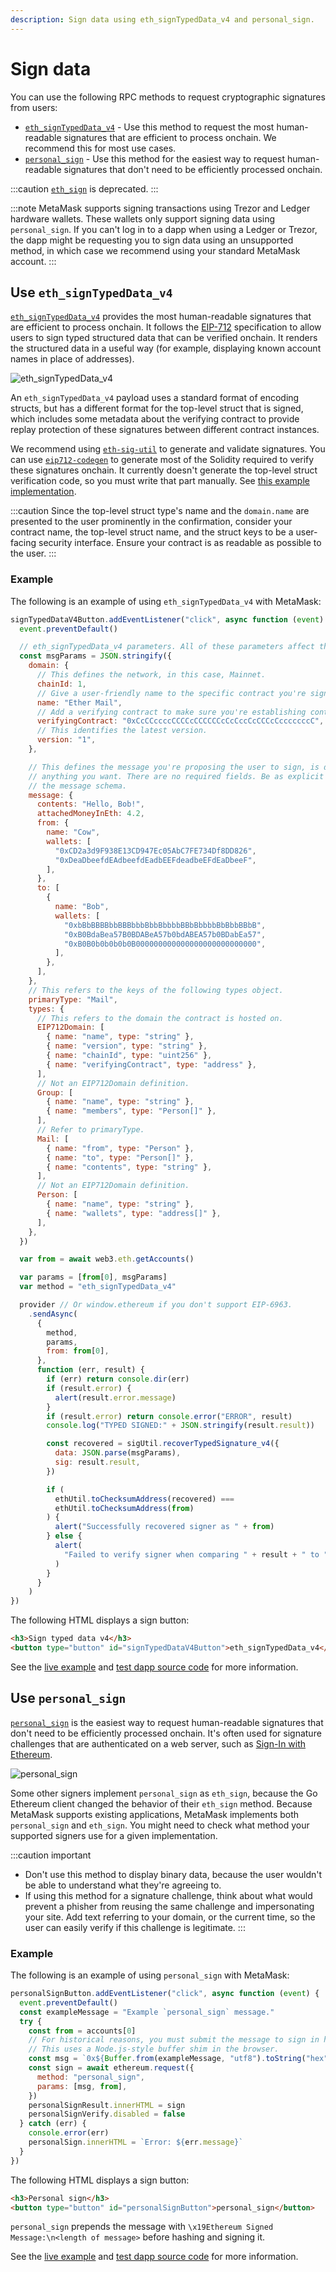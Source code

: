 ```yaml
---
description: Sign data using eth_signTypedData_v4 and personal_sign.
---
```


# Sign data

You can use the following RPC methods to request cryptographic signatures from users:

- [`eth_signTypedData_v4`](#use-eth_signtypeddata_v4) - Use this method to request the most human-readable
  signatures that are efficient to process onchain.
  We recommend this for most use cases.
- [`personal_sign`](#use-personal_sign) - Use this method for the easiest way to request human-readable
  signatures that don't need to be efficiently processed onchain.

:::caution
[`eth_sign`](../../../concepts/signing-methods.md#eth_sign) is deprecated.
:::

:::note
MetaMask supports signing transactions using Trezor and Ledger hardware wallets.
These wallets only support signing data using `personal_sign`.
If you can't log in to a dapp when using a Ledger or Trezor, the dapp might be requesting you to
sign data using an unsupported method, in which case we recommend using your standard MetaMask account.
:::

## Use `eth_signTypedData_v4`

[`eth_signTypedData_v4`](/wallet/reference/json-rpc-methods/eth_signTypedData_v4)
provides the most human-readable signatures that are efficient to process onchain.
It follows the [EIP-712](https://eips.ethereum.org/EIPS/eip-712) specification to allow users to sign
typed structured data that can be verified onchain.
It renders the structured data in a useful way (for example, displaying known
account names in place of addresses).

<p align="center">

![eth_signTypedData_v4](../../../assets/signTypedData.png)

</p>

An `eth_signTypedData_v4` payload uses a standard format of encoding structs, but has a different
format for the top-level struct that is signed, which includes some metadata about the verifying
contract to provide replay protection of these signatures between different contract instances.

We recommend using [`eth-sig-util`](https://github.com/MetaMask/eth-sig-util) to generate and
validate signatures.
You can use [`eip712-codegen`](https://github.com/danfinlay/eip712-codegen#readme) to generate most
of the Solidity required to verify these signatures onchain.
It currently doesn't generate the top-level struct verification code, so you must write that part manually.
See
[this example implementation](https://github.com/delegatable/delegatable-sol/blob/fb34bb259890417285f7185bc6500fb0ab8bf86f/contracts/Delegatable.sol#L80).

:::caution
Since the top-level struct type's name and the `domain.name` are presented to the user prominently
in the confirmation, consider your contract name, the top-level struct name, and the struct keys to
be a user-facing security interface.
Ensure your contract is as readable as possible to the user.
:::

### Example

The following is an example of using `eth_signTypedData_v4` with MetaMask:

```javascript title="index.js"
signTypedDataV4Button.addEventListener("click", async function (event) {
  event.preventDefault()

  // eth_signTypedData_v4 parameters. All of these parameters affect the resulting signature.
  const msgParams = JSON.stringify({
    domain: {
      // This defines the network, in this case, Mainnet.
      chainId: 1,
      // Give a user-friendly name to the specific contract you're signing for.
      name: "Ether Mail",
      // Add a verifying contract to make sure you're establishing contracts with the proper entity.
      verifyingContract: "0xCcCCccccCCCCcCCCCCCcCcCccCcCCCcCcccccccC",
      // This identifies the latest version.
      version: "1",
    },

    // This defines the message you're proposing the user to sign, is dapp-specific, and contains
    // anything you want. There are no required fields. Be as explicit as possible when building out
    // the message schema.
    message: {
      contents: "Hello, Bob!",
      attachedMoneyInEth: 4.2,
      from: {
        name: "Cow",
        wallets: [
          "0xCD2a3d9F938E13CD947Ec05AbC7FE734Df8DD826",
          "0xDeaDbeefdEAdbeefdEadbEEFdeadbeEFdEaDbeeF",
        ],
      },
      to: [
        {
          name: "Bob",
          wallets: [
            "0xbBbBBBBbbBBBbbbBbbBbbbbBBbBbbbbBbBbbBBbB",
            "0xB0BdaBea57B0BDABeA57b0bdABEA57b0BDabEa57",
            "0xB0B0b0b0b0b0B000000000000000000000000000",
          ],
        },
      ],
    },
    // This refers to the keys of the following types object.
    primaryType: "Mail",
    types: {
      // This refers to the domain the contract is hosted on.
      EIP712Domain: [
        { name: "name", type: "string" },
        { name: "version", type: "string" },
        { name: "chainId", type: "uint256" },
        { name: "verifyingContract", type: "address" },
      ],
      // Not an EIP712Domain definition.
      Group: [
        { name: "name", type: "string" },
        { name: "members", type: "Person[]" },
      ],
      // Refer to primaryType.
      Mail: [
        { name: "from", type: "Person" },
        { name: "to", type: "Person[]" },
        { name: "contents", type: "string" },
      ],
      // Not an EIP712Domain definition.
      Person: [
        { name: "name", type: "string" },
        { name: "wallets", type: "address[]" },
      ],
    },
  })

  var from = await web3.eth.getAccounts()

  var params = [from[0], msgParams]
  var method = "eth_signTypedData_v4"

  provider // Or window.ethereum if you don't support EIP-6963.
    .sendAsync(
      {
        method,
        params,
        from: from[0],
      },
      function (err, result) {
        if (err) return console.dir(err)
        if (result.error) {
          alert(result.error.message)
        }
        if (result.error) return console.error("ERROR", result)
        console.log("TYPED SIGNED:" + JSON.stringify(result.result))

        const recovered = sigUtil.recoverTypedSignature_v4({
          data: JSON.parse(msgParams),
          sig: result.result,
        })

        if (
          ethUtil.toChecksumAddress(recovered) ===
          ethUtil.toChecksumAddress(from)
        ) {
          alert("Successfully recovered signer as " + from)
        } else {
          alert(
            "Failed to verify signer when comparing " + result + " to " + from
          )
        }
      }
    )
})
```

The following HTML displays a sign button:

```html title="index.html"
<h3>Sign typed data v4</h3>
<button type="button" id="signTypedDataV4Button">eth_signTypedData_v4</button>
```

See the [live example](https://metamask.github.io/test-dapp/#signTypedDataV4) and
[test dapp source code](https://github.com/MetaMask/test-dapp) for more information.

## Use `personal_sign`

[`personal_sign`](/wallet/reference/json-rpc-methods/personal_sign) is the
easiest way to request human-readable signatures that don't need to be efficiently processed onchain.
It's often used for signature challenges that are authenticated on a web server, such as
[Sign-In with Ethereum](siwe.md).

<p align="center">

![personal_sign](../../../assets/personal_sign.png)

</p>

Some other signers implement `personal_sign` as `eth_sign`, because the Go Ethereum client changed
the behavior of their `eth_sign` method.
Because MetaMask supports existing applications, MetaMask implements both `personal_sign` and `eth_sign`.
You might need to check what method your supported signers use for a given implementation.

:::caution important

- Don't use this method to display binary data, because the user wouldn't be able to understand what
  they're agreeing to.
- If using this method for a signature challenge, think about what would prevent a phisher from
  reusing the same challenge and impersonating your site.
  Add text referring to your domain, or the current time, so the user can easily verify if this
  challenge is legitimate.
  :::

### Example

The following is an example of using `personal_sign` with MetaMask:

```javascript title="index.js"
personalSignButton.addEventListener("click", async function (event) {
  event.preventDefault()
  const exampleMessage = "Example `personal_sign` message."
  try {
    const from = accounts[0]
    // For historical reasons, you must submit the message to sign in hex-encoded UTF-8.
    // This uses a Node.js-style buffer shim in the browser.
    const msg = `0x${Buffer.from(exampleMessage, "utf8").toString("hex")}`
    const sign = await ethereum.request({
      method: "personal_sign",
      params: [msg, from],
    })
    personalSignResult.innerHTML = sign
    personalSignVerify.disabled = false
  } catch (err) {
    console.error(err)
    personalSign.innerHTML = `Error: ${err.message}`
  }
})
```

The following HTML displays a sign button:

```html title="index.html"
<h3>Personal sign</h3>
<button type="button" id="personalSignButton">personal_sign</button>
```

`personal_sign` prepends the message with `\x19Ethereum Signed Message:\n<length of message>` before
hashing and signing it.

See the [live example](https://metamask.github.io/test-dapp/#personalSign) and
[test dapp source code](https://github.com/MetaMask/test-dapp) for more information.
